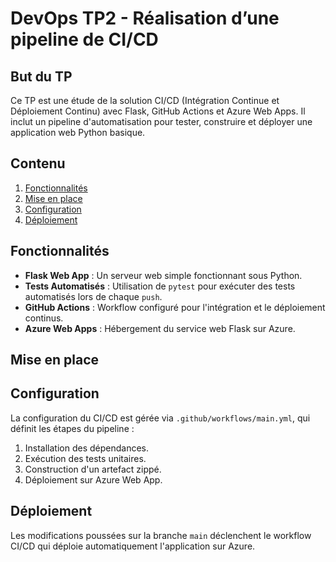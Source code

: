 # DevOps TP2 - Réalisation d’une pipeline de CI/CD

## But du TP
Ce TP est une étude de  la solution CI/CD (Intégration Continue et Déploiement Continu) avec Flask, GitHub Actions et Azure Web Apps. Il inclut un pipeline d'automatisation pour tester, construire et déployer une application web Python basique.

## Contenu

1. [Fonctionnalités](#fonctionnalités)
2. [Mise en place](#mise-en-place)
3. [Configuration](#configuration)
4. [Déploiement](#déploiement)


## Fonctionnalités
- **Flask Web App** : Un serveur web simple fonctionnant sous Python.
- **Tests Automatisés** : Utilisation de `pytest` pour exécuter des tests automatisés lors de chaque `push`.
- **GitHub Actions** : Workflow configuré pour l'intégration et le déploiement continus.
- **Azure Web Apps** : Hébergement du service web Flask sur Azure.

## Mise en place
## Configuration
La configuration du CI/CD est gérée via `.github/workflows/main.yml`, qui définit les étapes du pipeline :

1. Installation des dépendances.
2. Exécution des tests unitaires.
3. Construction d'un artefact zippé.
4. Déploiement sur Azure Web App.

## Déploiement
Les modifications poussées sur la branche `main` déclenchent le workflow CI/CD qui déploie automatiquement l'application sur Azure.




